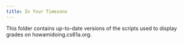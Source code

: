 ```yaml
---
title: In Your Timezone
---
```


This folder contains up-to-date versions of the scripts used to display grades on howamidoing.cs61a.org.
